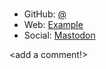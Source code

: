 # <Your Name Here>

- GitHub: [@<accountname>](https://github.com/<accountname>)
- Web: [Example](https://example.com)
- Social: [Mastodon](https://mastondon.social/@<accountname>)

<add a comment!>